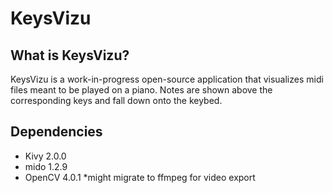 # KeysVizu

## What is KeysVizu?

KeysVizu is a work-in-progress open-source application that visualizes midi files meant to be played on a piano. Notes are shown above the corresponding keys and fall down onto the keybed.

## Dependencies
- Kivy 2.0.0
- mido 1.2.9
- OpenCV 4.0.1 *might migrate to ffmpeg for video export
